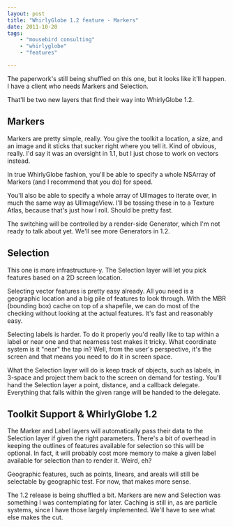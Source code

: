 ```yaml
--- 
layout: post
title: "WhirlyGlobe 1.2 feature - Markers"
date: 2011-10-20
tags: 
    - "mousebird consulting" 
    - "whirlyglobe"
    - "features"

--- 
```


The paperwork's still being shuffled on this one, but it looks like it'll happen.  I have a client who needs Markers and Selection.

That'll be two new layers that find their way into WhirlyGlobe 1.2.

## Markers

Markers are pretty simple, really.  You give the toolkit a location, a size, and an image and it sticks that sucker right where you tell it.  Kind of obvious, really.  I'd say it was an oversight in 1.1, but I just chose to work on vectors instead.

In true WhirlyGlobe fashion, you'll be able to specify a whole NSArray of Markers (and I recommend that you do) for speed.

You'll also be able to specify a whole array of UIImages to iterate over, in much the same way as UIImageView.  I'll be tossing these in to a Texture Atlas, because that's just how I roll.  Should be pretty fast.

The switching will be controlled by a render-side Generator, which I'm not ready to talk about yet.  We'll see more Generators in 1.2.

## Selection

This one is more infrastructure-y.  The Selection layer will let you pick features based on a 2D screen location.

Selecting vector features is pretty easy already.  All you need is a geographic location and a big pile of features to look through.  With the MBR (bounding box) cache on top of a shapefile, we can do most of the checking without looking at the actual features.  It's fast and reasonably easy.

Selecting labels is harder.  To do it properly you'd really like to tap within a label or near one and that nearness test makes it tricky.  What coordinate system is it "near" the tap in?  Well, from the user's perspective, it's the screen and that means you need to do it in screen space.

What the Selection layer will do is keep track of objects, such as labels, in 3-space and project them back to the screen on demand for testing.  You'll hand the Selection layer a point, distance, and a callback delegate.  Everything that falls within the given range will be handed to the delegate.

## Toolkit Support & WhirlyGlobe 1.2

The Marker and Label layers will automatically pass their data to the Selection layer if given the right parameters.  There's a bit of overhead in keeping the outlines of features available for selection so this will be optional.  In fact, it will probably cost more memory to make a given label available for selection than to render it.  Weird, eh?

Geographic features, such as points, linears, and areals will still be selectable by geographic test.  For now, that makes more sense.

The 1.2 release is being shuffled a bit.  Markers are new and Selection was something I was contemplating for later.  Caching is still in, as are particle systems, since I have those largely implemented.  We'll have to see what else makes the cut.